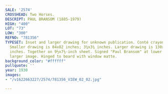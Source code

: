 ```yaml
---
SALE: '2574'
CROSSHEAD: Two Horses.
DESCRIPT: PAUL BRANSOM (1885-1979)
HIGH: "400"
LOT: "73"
LOW: "300"
REFNO: "781356"
TYPESET: Inset and larger drawing for unknown publication. Conté crayon on onionskin.
  Smaller drawing is 84x82 inches; 3¼x3¼ inches. Larger drawing is 130x135 mm; 5x5¼
  inches. Together on 9½x7¼-inch sheet. Signed "Paul Bransom" at lower center, below
  larger image. Hinged to board with window matte.
background_color: "#ffffff"
pullquote: ''
year: 1930
images:
- "/v1622663227/2574/781356_VIEW_02_02.jpg"

---
```

